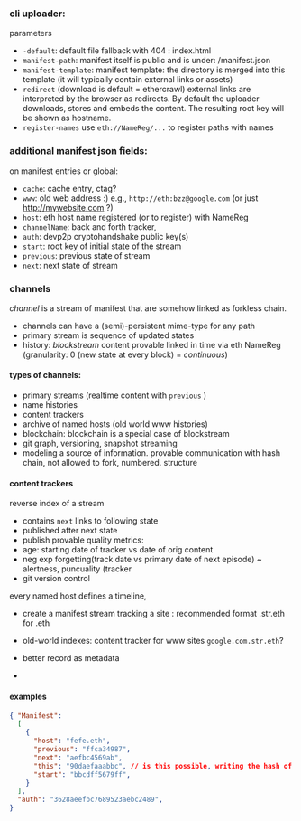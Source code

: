 ### cli uploader: 

parameters
- `-default`: default file fallback with 404 : index.html
- `manifest-path`: manifest itself is public and is under: /manifest.json
- `manifest-template`: manifest template: the directory is merged into this template (it will typically contain external links or assets)
- `redirect` (download is default = ethercrawl) external links are interpreted by the browser as redirects. By default the uploader downloads, stores and embeds the content. The resulting root key will be shown as hostname.
- `register-names` use `eth://NameReg/...` to register paths with names 


### additional manifest json fields:
on manifest entries or global:
- `cache`: cache entry, ctag?
- `www`: old web address :) e.g., `http://eth:bzz@google.com` (or just http://mywebsite.com ?)
- `host`: eth host name registered (or to register) with NameReg
- `channelName`: back and forth tracker, 
- `auth`: devp2p cryptohandshake public key(s)
- `start`: root key of initial state of the stream 
- `previous`: previous state of stream 
- `next`: next state of stream


### channels
_channel_ is a stream  of manifest that are somehow linked as forkless chain.
- channels can have a (semi)-persistent mime-type for any path
- primary stream is sequence of updated states
- history: *blockstream* content provable linked in time via eth NameReg (granularity: 0 (new state at every block) = _continuous_)


#### types of channels:
- primary streams (realtime content with `previous` )
- name histories
- content trackers 
- archive of named hosts (old world www histories)
- blockchain: blockchain is a special case of blockstream
- git graph, versioning, snapshot streaming 
- modeling a source of information. provable communication with hash chain, not allowed to fork, numbered. structure

#### content trackers

reverse index of a stream 
- contains `next` links to following state
- published after next state
- publish provable quality metrics:
- age: starting date of tracker vs date of orig content 
- neg exp forgetting(track date vs primary date of next episode) ~ alertness, puncuality (tracker
- git version control

every named host defines a timeline, 
- create a manifest stream tracking a site : recommended format <name>.str.eth for <name>.eth
- old-world indexes: content tracker for www sites `google.com.str.eth`?
- better record as metadata 

- 

#### examples

``` json
{ "Manifest":
  [
    {
      "host": "fefe.eth",
      "previous": "ffca34987",
      "next": "aefbc4569ab",
      "this": "90daefaaabbc", // is this possible, writing the hash of this manifest, before its saved? 
      "start": "bbcdff5679ff",
    }
  ],
  "auth": "3628aeefbc7689523aebc2489",
}
```

